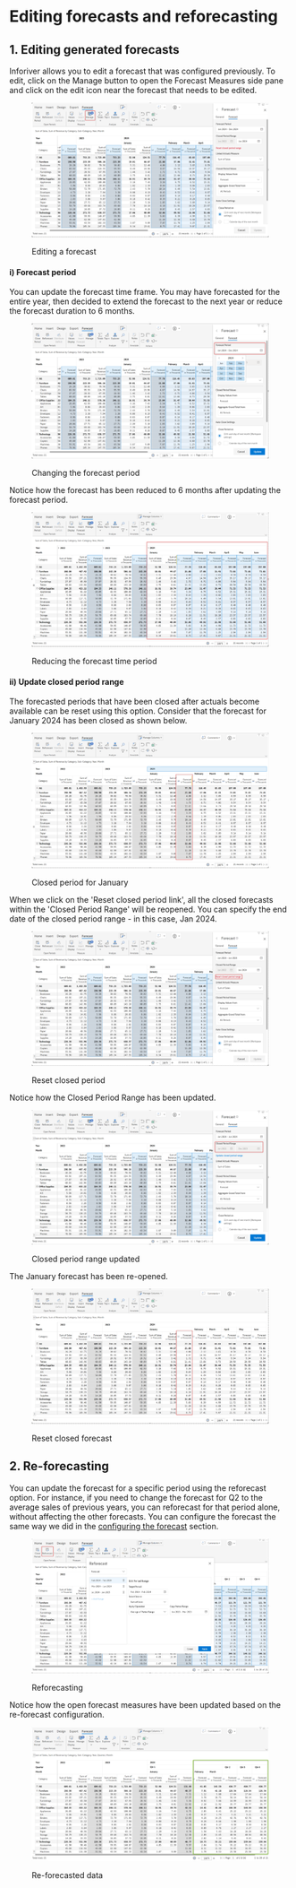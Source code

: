 # Editing forecasts and reforecasting

## 1. Editing generated forecasts

Inforiver allows you to edit a forecast that was configured previously. To edit, click on the Manage button to open the Forecast Measures side pane and click on the edit icon near the forecast that needs to be edited.

<figure><img src="../../../.gitbook/assets/image (3) (1) (1) (1) (2) (1).png" alt=""><figcaption><p>Editing a forecast</p></figcaption></figure>

#### i) Forecast period

You can update the forecast time frame. You may have forecasted for the entire year, then decided to extend the forecast to the next year or reduce the forecast duration to 6 months.

<figure><img src="../../../.gitbook/assets/image (4) (1) (1) (1) (2) (1) (1).png" alt=""><figcaption><p>Changing the forecast period</p></figcaption></figure>

Notice how the forecast has been reduced to 6 months after updating the forecast period.

<figure><img src="../../../.gitbook/assets/image (5) (1) (1) (1) (2) (1).png" alt=""><figcaption><p>Reducing the forecast time period</p></figcaption></figure>

#### ii) Update closed period range

The forecasted periods that have been closed after actuals become available can be reset using this option. Consider that the forecast for January 2024 has been closed as shown below.

<figure><img src="../../../.gitbook/assets/image (6) (1) (1) (1) (2) (1).png" alt=""><figcaption><p>Closed period for January</p></figcaption></figure>

When we click on the 'Reset closed period link', all the closed forecasts within the 'Closed Period Range' will be reopened. You can specify the end date of the closed period range - in this case, Jan 2024.

<figure><img src="../../../.gitbook/assets/image (7) (1) (1) (2) (1).png" alt=""><figcaption><p>Reset closed period</p></figcaption></figure>

Notice how the Closed Period Range has been updated.

<figure><img src="../../../.gitbook/assets/image (8) (1) (2).png" alt=""><figcaption><p>Closed period range updated</p></figcaption></figure>

The January forecast has been re-opened.

<figure><img src="../../../.gitbook/assets/image (9) (1) (2).png" alt=""><figcaption><p>Reset closed forecast</p></figcaption></figure>

## 2. Re-forecasting

You can update the forecast for a specific period using the reforecast option. For instance, if you need to change the forecast for Q2 to the average sales of previous years, you can reforecast for that period alone, without affecting the other forecasts. You can configure the forecast the same way we did in the [configuring the forecast](../forecasting.md#id-2.-configuring-the-forecast) section.

<figure><img src="../../../.gitbook/assets/image (415).png" alt=""><figcaption><p>Reforecasting</p></figcaption></figure>

Notice how the open forecast measures have been updated based on the re-forecast configuration.

<figure><img src="../../../.gitbook/assets/image (416).png" alt=""><figcaption><p>Re-forecasted data</p></figcaption></figure>
